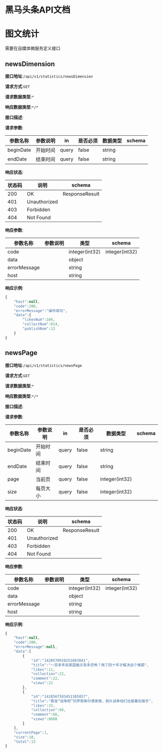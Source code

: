 # 黑马头条API文档

# 图文统计

需要在自媒体微服务定义接口


## newsDimension


**接口地址**:`/api/v1/statistics/newsDimension`


**请求方式**:`GET`


**请求数据类型**:`*`


**响应数据类型**:`*/*`


**接口描述**:


**请求参数**:


| 参数名称 | 参数说明 | in    | 是否必须 | 数据类型 | schema |
| -------- | -------- | ----- | -------- | -------- | ------ |
|beginDate|开始时间|query|false|string||
|endDate|结束时间|query|false|string||


**响应状态**:


| 状态码 | 说明 | schema |
| -------- | -------- | ----- |
|200|OK|ResponseResult|
|401|Unauthorized||
|403|Forbidden||
|404|Not Found||


**响应参数**:


| 参数名称 | 参数说明 | 类型 | schema |
| -------- | -------- | ----- |----- |
|code||integer(int32)|integer(int32)|
|data||object||
|errorMessage||string||
|host||string||


**响应示例**:
```javascript
{
    "host":null,
    "code":200,
    "errorMessage":"操作成功",
    "data":{
        "likesNum":104,
        "collectNum":814,
        "publishNum":13
    }
}
```


## newsPage


**接口地址**:`/api/v1/statistics/newsPage`


**请求方式**:`GET`


**请求数据类型**:`*`


**响应数据类型**:`*/*`


**接口描述**:


**请求参数**:


| 参数名称 | 参数说明 | in    | 是否必须 | 数据类型 | schema |
| -------- | -------- | ----- | -------- | -------- | ------ |
|beginDate|开始时间|query|false|string||
|endDate|结束时间|query|false|string||
|page|当前页|query|false|integer(int32)||
|size|每页大小|query|false|integer(int32)||


**响应状态**:


| 状态码 | 说明 | schema |
| -------- | -------- | ----- |
|200|OK|ResponseResult|
|401|Unauthorized||
|403|Forbidden||
|404|Not Found||


**响应参数**:


| 参数名称 | 参数说明 | 类型 | schema |
| -------- | -------- | ----- |----- |
|code||integer(int32)|integer(int32)|
|data||object||
|errorMessage||string||
|host||string||


**响应示例**:
```javascript
{
    "host":null,
    "code":200,
    "errorMessage":null,
    "data":[
        {
            "id":"1428570910251683841",
            "title":"一百多年前美国蝗灾有多恐怖？用了四十年才解决这个难题",
            "likes":11,
            "collection":22,
            "comment":22,
            "views":22
        },
        {
            "id":"1428567583451385857",
            "title":"靠发“战争财”的罗斯柴尔德家族，鸦片战争他们也是幕后推手",
            "likes":33,
            "collection":66,
            "comment":66,
            "views":8888
        }
    ],
    "currentPage":1,
    "size":10,
    "total":13
}
```
